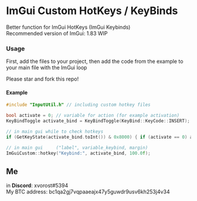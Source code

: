 # ImGui Custom HotKeys / KeyBinds
Better function for ImGui HotKeys (ImGui Keybinds)<br>
Recommended version of ImGui: 1.83 WIP

### Usage
First, add the files to your project, then add the code from the example to your main file with the ImGui loop<br>

Please star and fork this repo!

#### Example
```cpp
#include "InputUtil.h" // including custom hotkey files

bool activate = 0; // variable for action (for example activation)
KeyBindToggle activate_bind = KeyBindToggle(KeyBind::KeyCode::INSERT); // key variable, selected default hotkey (insert)

// in main gui while to check hotkeys
if (GetKeyState(activate_bind.toInt()) & 0x8000) { if (activate == 0) activate = 1; else activate = 0; Beep(1000, 150); Sleep(200); }

// in main gui     ("label", variable_keybind, margin)
ImGuiCustom::hotkey("Keybind:", activate_bind, 100.0f);
```

## Me
in **Discord**: xvorost#5394<br>
My BTC address: bc1qa2gj7vqpaaeajx47y5guwdr9usv6kh253j4v34
